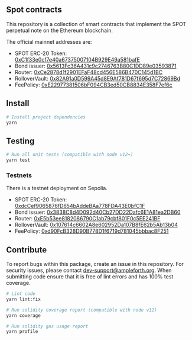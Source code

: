 ## Spot contracts

This repository is a collection of smart contracts that implement the SPOT perpetual note on the Ethereum blockchain.

The official mainnet addresses are:

- SPOT ERC-20 Token: [0xC1f33e0cf7e40a67375007104B929E49a581bafE](https://etherscan.io/address/0xC1f33e0cf7e40a67375007104B929E49a581bafE)
- Bond issuer: [0x5613Fc36A431c9c2746763B80C1DD89e03593871](https://etherscan.io/address/0x5613Fc36A431c9c2746763B80C1DD89e03593871)
- Router: [0xCe2878d1f2901EFaF48cd456E586B470C145d1BC](https://etherscan.io/address/0xCe2878d1f2901EFaF48cd456E586B470C145d1BC)
- RolloverVault: [0x82A91a0D599A45d8E9Af781D67f695d7C72869Bd](https://etherscan.io//address/0x82A91a0D599A45d8E9Af781D67f695d7C72869Bd)
- FeePolicy: [0xE22977381506bF094CB3ed50CB8834E358F7ef6c](https://etherscan.io//address/0xE22977381506bF094CB3ed50CB8834E358F7ef6c)

## Install

```bash
# Install project dependencies
yarn
```

## Testing

```bash
# Run all unit tests (compatible with node v12+)
yarn test
```

### Testnets

There is a testnet deployment on Sepolia.

- SPOT ERC-20 Token: [0xdcCef9065876fD654bAddeBAa778FDA43E0bfC1F](https://sepolia.etherscan.io//address/0xdcCef9065876fD654bAddeBAa778FDA43E0bfC1F)
- Bond issuer: [0x3838C8d4D092d40Cb27DD22Dafc6E1A81ea2DB60](https://sepolia.etherscan.io//address/0x3838C8d4D092d40Cb27DD22Dafc6E1A81ea2DB60)
- Router: [0xE5b53ee8182086790C1ab79cbf801F0c5EE241BF](https://sepolia.etherscan.io//address/0xE5b53ee8182086790C1ab79cbf801F0c5EE241BF)
- RolloverVault: [0x107614c6602A8e602952Da107B8fE62b5Ab13b04](https://sepolia.etherscan.io//address/0x107614c6602A8e602952Da107B8fE62b5Ab13b04)
- FeePolicy: [0xd90FcB328D90B778D1f6719d781045bbbac8F251](https://sepolia.etherscan.io//address/0xd90FcB328D90B778D1f6719d781045bbbac8F251)

## Contribute

To report bugs within this package, create an issue in this repository.
For security issues, please contact dev-support@ampleforth.org.
When submitting code ensure that it is free of lint errors and has 100% test coverage.

```bash
# Lint code
yarn lint:fix

# Run solidity coverage report (compatible with node v12)
yarn coverage

# Run solidity gas usage report
yarn profile
```
